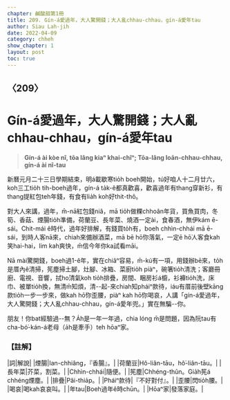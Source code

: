 ```yaml
---
chapter: 鹹酸甜第1冊
title: 209. Gín-á愛過年，大人驚開錢；大人亂chhau-chhau，gín-á愛年tau
author: Siau Lah-jih
date: 2022-04-09
category: chheh
show_chapter: 1
layout: post
toc: true
---
```

  
## 〈209〉
# Gín-á愛過年，大人驚開錢；大人亂chhau-chhau，gín-á愛年tau
>**Gín-á ài kòe nî, tōa lâng kiaⁿ khai-chîⁿ; Tōa-lâng loān-chhau-chhau, gín-á ài nî-tau**

新曆元月二十三日學期結束，明á載歇寒tio̍h boeh開始，tú好咱人十二月廿六，koh三工tio̍h tih-boeh過年，gín-á ta̍k-ê都真歡喜，歡喜過年有thang穿新衫，有thang提紅包teh年錢，有食有lia̍h koh好thit-thô。

對大人來講，過年，m̄-nā紅包錢niâ，mā tio̍h做粿chhoân年貨，買魚買肉，冬筍、香菇、煙腸tio̍h準備，荷蘭豆、長年菜、燒酒一定ài，食春酒，無伊kám ē-sái。Chit-mái ê時代，過年好排解，有錢買to̍h有，boeh chhìn-chhái mā ē-sái，到時人客nā來，chiah來備辦酒菜，mā bē hō͘你落氣，一定ē hō͘人客食kah笑hai-hai，lim kah爽快，m̄信今年你ka試看māi。

Nā mài驚開錢，boeh過1-ê年，實在chiâⁿ容易，m̄-kú有一項，用錢辦bē來，to̍h是厝內ê清掃，筅塵掃土腳，灶腳、冰箱、菜廚tio̍h piàⁿ，碗箸tio̍h清洗；客廳冊廚、電視、音響，拭ho͘清氣koh tio̍h排疊，房間、睏房衫á櫥，衫褲tio̍h洗，床巾、被單tio̍h換，無清m̄知煩，清--起-來chiah知pháiⁿ款待，iáu有厝前後壁kāng款tio̍h一步一步來，做kah hō͘你歪腰，piàⁿ kah hō͘你喝哀，人講「gín-á愛過年，大人驚開錢；大人亂chhau-chhau，gín-á愛年兜。」實在無騙--你。

朋友！你bat經驗過--無？A̍h是一年一年過，chia lóng m̄是問題，因為阮tau有cha-bó͘-kán-á老母（a̍h是牽手）teh hōaⁿ家。


### 【註解】

|詞|解說|
|煙腸|Ian-chhiâng，『香腸』。|
|荷蘭豆|Hô-liân-tāu，hô͘-liân-tāu。|
|長年菜|芥菜，割菜。|
|Chhìn-chhái|隨便。|
|筅塵|Chhéng-thûn。Gia̍h筅á chhéng煙塵。|
|排疊|Pâi-thia̍p。|
|Pháiⁿ款待|『不好對付』。|
|歪腰|閃tio̍h腰。|
|喝哀|喝kah哀哀叫。|
|年tau|Boeh過年ê時chūn。|
|Hōaⁿ家|發落家庭。|

